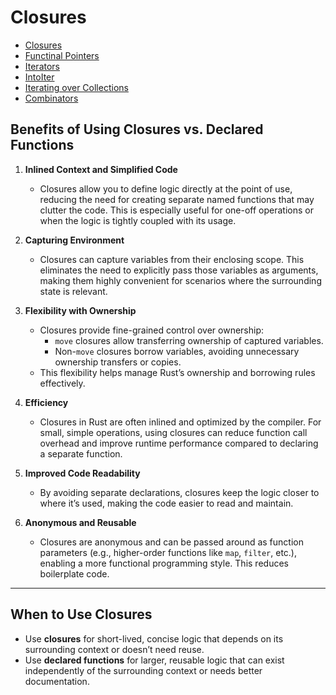 # Closures 
* [Closures]()
* [Functinal Pointers]()
* [Iterators]()
* [IntoIter]()
* [Iterating over Collections]()
* [Combinators]()

## Benefits of Using Closures vs. Declared Functions

1. **Inlined Context and Simplified Code**  
   - Closures allow you to define logic directly at the point of use, reducing the need for creating separate named functions that may clutter the code. This is especially useful for one-off operations or when the logic is tightly coupled with its usage.

2. **Capturing Environment**  
   - Closures can capture variables from their enclosing scope. This eliminates the need to explicitly pass those variables as arguments, making them highly convenient for scenarios where the surrounding state is relevant.

3. **Flexibility with Ownership**  
   - Closures provide fine-grained control over ownership:  
     - `move` closures allow transferring ownership of captured variables.  
     - Non-`move` closures borrow variables, avoiding unnecessary ownership transfers or copies.  
   - This flexibility helps manage Rust’s ownership and borrowing rules effectively.

4. **Efficiency**  
   - Closures in Rust are often inlined and optimized by the compiler. For small, simple operations, using closures can reduce function call overhead and improve runtime performance compared to declaring a separate function.

5. **Improved Code Readability**  
   - By avoiding separate declarations, closures keep the logic closer to where it’s used, making the code easier to read and maintain.

6. **Anonymous and Reusable**  
   - Closures are anonymous and can be passed around as function parameters (e.g., higher-order functions like `map`, `filter`, etc.), enabling a more functional programming style. This reduces boilerplate code.

---

## When to Use Closures

- Use **closures** for short-lived, concise logic that depends on its surrounding context or doesn’t need reuse.
- Use **declared functions** for larger, reusable logic that can exist independently of the surrounding context or needs better documentation.
